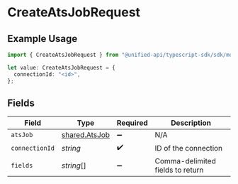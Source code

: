 # CreateAtsJobRequest

## Example Usage

```typescript
import { CreateAtsJobRequest } from "@unified-api/typescript-sdk/sdk/models/operations";

let value: CreateAtsJobRequest = {
  connectionId: "<id>",
};
```

## Fields

| Field                                                 | Type                                                  | Required                                              | Description                                           |
| ----------------------------------------------------- | ----------------------------------------------------- | ----------------------------------------------------- | ----------------------------------------------------- |
| `atsJob`                                              | [shared.AtsJob](../../../sdk/models/shared/atsjob.md) | :heavy_minus_sign:                                    | N/A                                                   |
| `connectionId`                                        | *string*                                              | :heavy_check_mark:                                    | ID of the connection                                  |
| `fields`                                              | *string*[]                                            | :heavy_minus_sign:                                    | Comma-delimited fields to return                      |